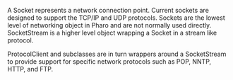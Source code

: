 A Socket represents a network connection point. Current sockets are designed to support the TCP/IP and UDP protocols. Sockets are the lowest level of networking object in Pharo and are not normally used directly. SocketStream is a higher level object wrapping a Socket in a stream like protocol.ProtocolClient and subclasses are in turn wrappers around a SocketStream to provide support for specific network protocols such as POP, NNTP, HTTP, and FTP.